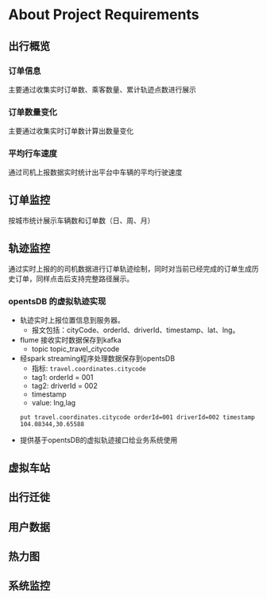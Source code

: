 # About Project Requirements

## 出行概览

### 订单信息

主要通过收集实时订单数、乘客数量、累计轨迹点数进行展示

### 订单数量变化

主要通过收集实时订单数计算出数量变化

### 平均行车速度

通过司机上报数据实时统计出平台中车辆的平均行驶速度

## 订单监控

按城市统计展示车辆数和订单数（日、周、月）

## 轨迹监控
通过实时上报的的司机数据进行订单轨迹绘制，同时对当前已经完成的订单生成历史订单，同样点击后支持完整路径展示。
### opentsDB 的虚拟轨迹实现
- 轨迹实时上报位置信息到服务器。
    - 报文包括：cityCode、orderId、driverId、timestamp、lat、lng。
- flume 接收实时数据保存到kafka
    - topic topic_travel_citycode
- 经spark streaming程序处理数据保存到opentsDB
    - 指标: `travel.coordinates.citycode`
    - tag1: orderId = 001
    - tag2: driverId = 002
    - timestamp
    - value: lng,lag
    ```properties
    put travel.coordinates.citycode orderId=001 driverId=002 timestamp 104.08344,30.65588
    ```
- 提供基于opentsDB的虚拟轨迹接口给业务系统使用


## 虚拟车站



## 出行迁徙

## 用户数据

## 热力图

## 系统监控
